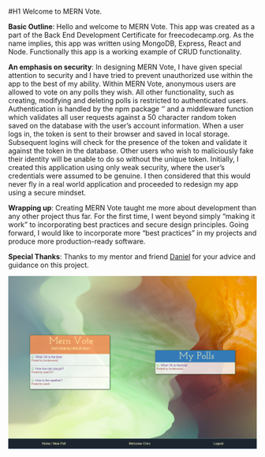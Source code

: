 

 #H1 Welcome to MERN Vote.

**Basic Outline**:
Hello and welcome to MERN Vote. This app was created as a part of the Back End Development Certificate for freecodecamp.org. As the name implies, this app was written using MongoDB, Express, React and Node. Functionally this app is a working example of CRUD functionality. 

**An emphasis on security**:
In designing MERN Vote, I have given special attention to security and I have tried to prevent unauthorized use within the app to the best of my ability. Within MERN Vote, anonymous users are allowed to vote on any polls they wish. All other functionality, such as creating, modifying and deleting polls is restricted to authenticated users.
	Authentication is handled by the npm package ‘’ and a middleware function which validates all user requests against a 50 character random token saved on the database with the user’s account information. When a user logs in, the token is sent to their browser and saved in local storage. Subsequent logins will check for the presence of the token and validate it against the token in the database. Other users who wish to maliciously fake their identity will be unable to do so without the unique token. 
	Initially, I created this application using only weak security, where the user’s credentials were assumed to be genuine. I then considered that this would never fly in a real world application and proceeded to redesign my app using a secure mindset.
	
**Wrapping up**:
	Creating MERN Vote taught me more about development than any other project thus far. For the first time, I went beyond simply “making it work” to incorporating best practices and secure design principles. Going forward, I would like to incorporate more “best practices” in my projects and produce more production-ready software.

**Special Thanks**:
	Thanks to my mentor and friend [Daniel](http://bostwick.github.io/) for your advice and guidance on this project.
	
![preview](Capture.png)
